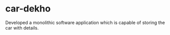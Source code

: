 # car-dekho
Developed a monolithic software application which is capable of storing the car with details. 
